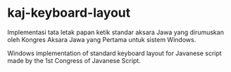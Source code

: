 # kaj-keyboard-layout
Implementasi tata letak papan ketik standar aksara Jawa yang dirumuskan oleh Kongres Aksara Jawa yang Pertama untuk sistem Windows.

Windows implementation of standard keyboard layout for Javanese script made by the 1st Congress of Javanese Script.
